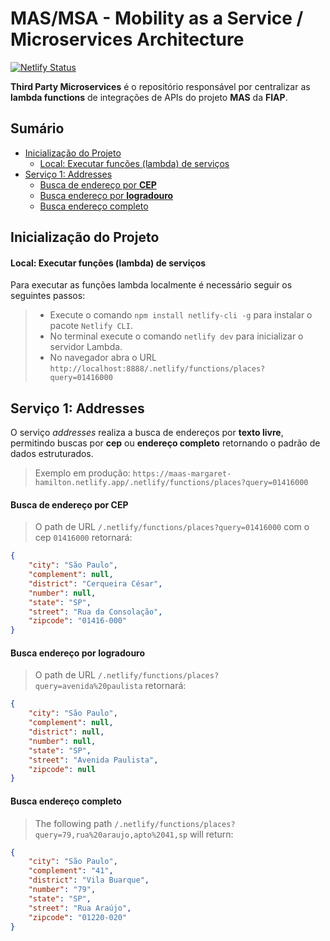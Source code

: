 # MAS/MSA - Mobility as a Service / Microservices Architecture

[![Netlify Status](https://api.netlify.com/api/v1/badges/39390aa4-0087-4ed3-9993-492ec240f71b/deploy-status)](https://app.netlify.com/sites/maas-margaret-hamilton/deploys)


**Third Party Microservices** é o repositório responsável por centralizar as **lambda functions** de integrações de APIs do projeto **MAS** da **FIAP**.

## Sumário
* [Inicialização do Projeto](#inicializando-o-projeto)
    * [Local: Executar funções (lambda) de serviços](#executar-funcoes-lambda-localmente)
* [Serviço 1: Addresses](#addresses-function)
    * [Busca de endereço por **CEP**](#busca-endereco-por-cep)
    * [Busca endereço por **logradouro**](#busca-endereco-por-logradouro)
    * [Busca endereço completo](#busca-endereco-estruturado)

## <a id="inicializando-o-projeto">Inicialização do Projeto</a>

#### <a id="executar-funcoes-lambda-localmente">Local: Executar funções (lambda) de serviços</a>
Para executar as funções lambda localmente é necessário seguir os seguintes passos:
> * Execute o comando `npm install netlify-cli -g` para instalar o pacote `Netlify CLI`.
> * No terminal execute o comando `netlify dev` para inicializar o servidor Lambda.
> * No navegador abra o URL `http://localhost:8888/.netlify/functions/places?query=01416000`

## <a id="addresses-function">Serviço 1: Addresses</a>
O serviço *addresses* realiza a busca de endereços por **texto livre**, permitindo buscas por **cep** ou **endereço completo** retornando o padrão de dados estruturados.

> Exemplo em produção: `https://maas-margaret-hamilton.netlify.app/.netlify/functions/places?query=01416000`

#### <a id="busca-endereco-por-cep">Busca de endereço por **CEP**</a>
> O path de URL `/.netlify/functions/places?query=01416000` com o cep `01416000` retornará:
```json
{
    "city": "São Paulo",
    "complement": null,
    "district": "Cerqueira César",
    "number": null,
    "state": "SP",
    "street": "Rua da Consolação",
    "zipcode": "01416-000"
}
```

#### <a id="busca-endereco-por-logradouro">Busca endereço por **logradouro**</a>
> O path de URL `/.netlify/functions/places?query=avenida%20paulista` retornará:
```json
{
    "city": "São Paulo",
    "complement": null,
    "district": null,
    "number": null,
    "state": "SP",
    "street": "Avenida Paulista",
    "zipcode": null
}
```

#### <a id="busca-endereco-estruturado">Busca endereço completo</a>
> The following path `/.netlify/functions/places?query=79,rua%20araujo,apto%2041,sp` will return:
```json
{
    "city": "São Paulo",
    "complement": "41",
    "district": "Vila Buarque",
    "number": "79",
    "state": "SP",
    "street": "Rua Araújo",
    "zipcode": "01220-020"
}
```
